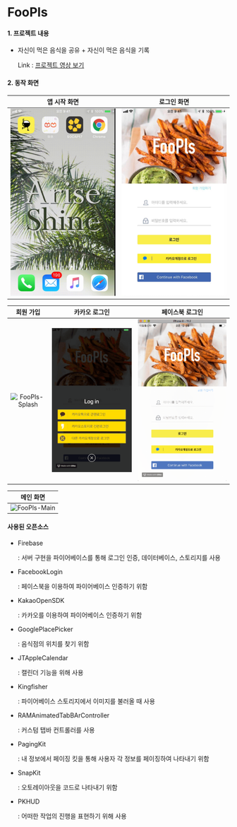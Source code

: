 # FooPls

#### 1. 프로젝트 내용

- 자신이 먹은 음식을 공유 + 자신이 먹은 음식을 기록


  Link : [프로젝트 영상 보기](https://youtu.be/k75gYIzaQBs)


#### 2. 동작 화면

|                 앱 시작 화면                  |                  로그인 화면                  |
| :--------------------------------------: | :--------------------------------------: |
| ![FooPls-Splash](/Resources/FooPls-Splash.gif) | ![FooPls-Splash](/Resources/FooPls-Login.jpg) |



|                  회원 가입                   |                 카카오 로그인                  |                 페이스북 로그인                 |
| :--------------------------------------: | :--------------------------------------: | :--------------------------------------: |
| ![FooPls-Splash](/Resources/FooPls-Signup.gif) | ![FooPls-Splash](/Resources/FooPls-KakaoLogin.gif) | ![FooPls-Splash](/Resources/FooPls-FacebookLogin.gif) |



|                  메인 화면                   |
| :--------------------------------------: |
| ![FooPls-Main](/Resources/FooPls-Main.gif) |







#### 사용된 오픈소스

- Firebase

  : 서버 구현을 파이어베이스를 통해 로그인 인증, 데이터베이스, 스토리지를 사용

- FacebookLogin

  : 페이스북을 이용하여 파이어베이스 인증하기 위함

- KakaoOpenSDK

  : 카카오를 이용하여 파이어베이스 인증하기 위함

- GooglePlacePicker

  : 음식점의 위치를 찾기 위함

- JTAppleCalendar

  : 캘린더 기능을 위해 사용

- Kingfisher

  : 파이어베이스 스토리지에서 이미지를 불러올 때 사용

- RAMAnimatedTabBArController

  : 커스텀 탭바 컨트롤러를 사용

- PagingKit

  : 내 정보에서 페이징 킷을 통해 사용자 각 정보를 페이징하여 나타내기 위함

- SnapKit

  : 오토레이아웃을 코드로 나타내기 위함

- PKHUD

  : 어떠한 작업의 진행을 표현하기 위해 사용

